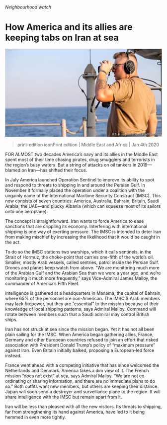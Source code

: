###### Neighbourhood watch

# How America and its allies are keeping tabs on Iran at sea 

![image](images/20200104_MAP001_0.jpg) 

> print-edition iconPrint edition | Middle East and Africa | Jan 4th 2020 

FOR ALMOST two decades America’s navy and its allies in the Middle East spent most of their time chasing pirates, drug smugglers and terrorists in the region’s busy waters. But a string of attacks on oil tankers in 2019—blamed on Iran—has shifted their focus. 

In July America launched Operation Sentinel to improve its ability to spot and respond to threats to shipping in and around the Persian Gulf. In November it formally placed the operation under a coalition with the ungainly name of the International Maritime Security Construct (IMSC). This now consists of seven countries: America, Australia, Bahrain, Britain, Saudi Arabia, the UAE—and plucky Albania (which can squeeze most of its sailors onto one aeroplane). 

The concept is straightforward. Iran wants to force America to ease sanctions that are crippling its economy. Interfering with international shipping is one way of exerting pressure. The IMSC is intended to deter Iran from making mischief by increasing the likelihood that it would be caught in the act. 

To do so the IMSC stations two warships, which it calls sentinels, in the Strait of Hormuz, the choke-point that carries one-fifth of the world’s oil. Smaller, mostly Arab vessels, called sentries, patrol inside the Persian Gulf. Drones and planes keep watch from above. “We are monitoring much more of the Arabian Gulf and the Arabian Sea than we were a year ago, and we’re monitoring it much more frequently,” says Vice-Admiral James Malloy, the commander of America’s Fifth Fleet. 

Intelligence is gathered at a headquarters in Manama, the capital of Bahrain, where 65% of the personnel are non-American. The IMSC’S Arab members may lack firepower, but they are “essential” to the mission because of their knowledge of local shipping patterns, says Admiral Malloy. Command will rotate between members such that a Saudi admiral may control British ships. 

Iran has not struck at sea since the mission began. Yet it has not all been plain sailing for the IMSC. When America began gathering allies, France, Germany and other European countries refused to join an effort that risked association with President Donald Trump’s policy of “maximum pressure” against Iran. Even Britain initially balked, proposing a European-led force instead. 

France went ahead with a competing initiative that has since welcomed the Netherlands and Denmark. America takes a dim view of it. The French mission “does not exist” at sea, says Admiral Malloy. “We are not co-ordinating or sharing information, and there are no immediate plans to do so.” Both outfits want new members, but others are keeping their distance. Japan will soon send a destroyer and surveillance plane to the region. It will share intelligence with the IMSC but remain apart from it. 

Iran will be less than pleased with all the new visitors. Its threats to shipping, far from strengthening its hand against America, have led to it being hemmed in even more tightly. 

